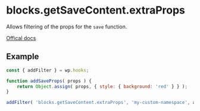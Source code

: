 # blocks.getSaveContent.extraProps

Allows filtering of the props for the `save` function.

[Offical docs](https://wordpress.org/gutenberg/handbook/designers-developers/developers/filters/block-filters/#blocks-getsavecontent-extraprops)

## Example

```js
const { addFilter } = wp.hooks;

function addSaveProps( props ) {
	return Object.assign( props, { style: { background: 'red' } } );
}

addFilter( 'blocks.getSaveContent.extraProps', 'my-custom-namespace', addSaveProps );
```
